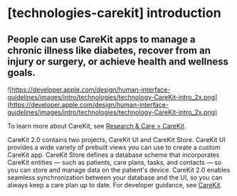 # **[technologies-carekit] introduction**

## People can use CareKit apps to manage a chronic illness like diabetes, recover from an injury or surgery, or achieve health and wellness goals.

![https://developer.apple.com/design/human-interface-guidelines/images/intro/technologies/technology-CareKit-intro_2x.png](https://developer.apple.com/design/human-interface-guidelines/images/intro/technologies/technology-CareKit-intro_2x.png)

To learn more about CareKit, see [Research & Care > CareKit](https://www.researchandcare.org/carekit/).

CareKit 2.0 contains two projects, CareKit UI and CareKit Store. CareKit UI provides a wide variety of prebuilt views you can use to create a custom CareKit app. CareKit Store defines a database scheme that incorporates CareKit entities — such as patients, care plans, tasks, and contacts — so you can store and manage data on the patient's device. CareKit 2.0 enables seamless synchronization between your database and the UI, so you can always keep a care plan up to date. For developer guidance, see [CareKit](https://developer.apple.com/documentation/carekit).